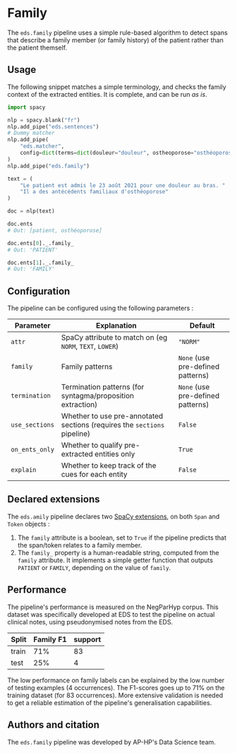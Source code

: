 # Family

The `eds.family` pipeline uses a simple rule-based algorithm to detect spans that describe a family member (or family history) of the patient rather than the patient themself.

## Usage

The following snippet matches a simple terminology, and checks the family context of the extracted entities. It is complete, and can be run _as is_.

```python
import spacy

nlp = spacy.blank("fr")
nlp.add_pipe("eds.sentences")
# Dummy matcher
nlp.add_pipe(
    "eds.matcher",
    config=dict(terms=dict(douleur="douleur", ostheoporose="osthéoporose")),
)
nlp.add_pipe("eds.family")

text = (
    "Le patient est admis le 23 août 2021 pour une douleur au bras. "
    "Il a des antécédents familiaux d'osthéoporose"
)

doc = nlp(text)

doc.ents
# Out: [patient, osthéoporose]

doc.ents[0]._.family_
# Out: 'PATIENT'

doc.ents[1]._.family_
# Out: 'FAMILY'
```

## Configuration

The pipeline can be configured using the following parameters :

| Parameter      | Explanation                                                              | Default                           |
| -------------- | ------------------------------------------------------------------------ | --------------------------------- |
| `attr`         | SpaCy attribute to match on (eg `NORM`, `TEXT`, `LOWER`)                 | `"NORM"`                          |
| `family`       | Family patterns                                                          | `None` (use pre-defined patterns) |
| `termination`  | Termination patterns (for syntagma/proposition extraction)               | `None` (use pre-defined patterns) |
| `use_sections` | Whether to use pre-annotated sections (requires the `sections` pipeline) | `False`                           |
| `on_ents_only` | Whether to qualify pre-extracted entities only                           | `True`                            |
| `explain`      | Whether to keep track of the cues for each entity                        | `False`                           |

## Declared extensions

The `eds.amily` pipeline declares two [SpaCy extensions](https://spacy.io/usage/processing-pipelines#custom-components-attributes), on both `Span` and `Token` objects :

1. The `family` attribute is a boolean, set to `True` if the pipeline predicts that the span/token relates to a family member.
2. The `family_` property is a human-readable string, computed from the `family` attribute. It implements a simple getter function that outputs `PATIENT` or `FAMILY`, depending on the value of `family`.

## Performance

The pipeline's performance is measured on the NegParHyp corpus. This dataset was specifically developed at EDS to test the pipeline on actual clinical notes, using pseudonymised notes from the EDS.

| Split | Family F1 | support |
| ----- | --------- | ------- |
| train | 71%       | 83      |
| test  | 25%       | 4       |

The low performance on family labels can be explained by the low number of testing examples (4 occurrences). The F1-scores goes up to 71% on the training dataset (for 83 occurrences). More extensive validation is needed to get a reliable estimation of the pipeline's generalisation capabilities.

## Authors and citation

The `eds.family` pipeline was developed by AP-HP's Data Science team.
